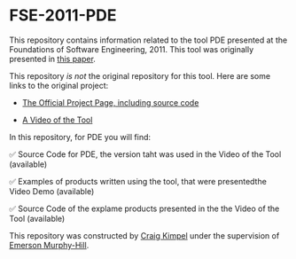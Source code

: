 # FSE-2011-PDE



This repository contains information related to the tool PDE presented at the Foundations of Software Engineering, 2011. This tool was originally presented in [this paper](http://dl.acm.org/citation.cfm?doid=2025113.2025192).



This repository *is not* the original repository for this tool. Here are some links to the original project:<br/>

* [The Official Project Page, including source code](http://pde.codeplex.com/)

* [A Video of the Tool](https://www.youtube.com/watch?v=-Z33kV09KN4)



In this repository, for PDE you will find:



:white_check_mark: Source Code for PDE, the version taht was used in the Video of the Tool (available)

:white_check_mark: Examples of products written using the tool, that were presentedthe Video Demo (available)

:white_check_mark: Source Code of the explame products presented in the the Video of the Tool (available)



This repository was constructed by [Craig Kimpel](https://github.com/cskimpel) under the supervision of [Emerson Murphy-Hill](https://github.com/CaptainEmerson).
